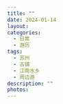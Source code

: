 ```yaml
---
title: ""
date: 2024-01-14
layout: 
categories:
  - 日常
  - 游历
tags:
  - 苏州
  - 古镇
  - 江南水乡
  - 周边游
description: ""
photos:
---
```


